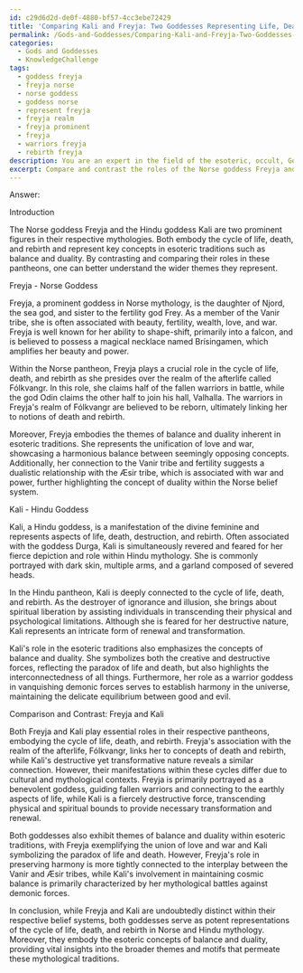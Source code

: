 ```yaml
---
id: c29d6d2d-de0f-4880-bf57-4cc3ebe72429
title: 'Comparing Kali and Freyja: Two Goddesses Representing Life, Death, and Rebirth'
permalink: /Gods-and-Goddesses/Comparing-Kali-and-Freyja-Two-Goddesses-Representing-Life-Death-and-Rebirth/
categories:
  - Gods and Goddesses
  - KnowledgeChallenge
tags:
  - goddess freyja
  - freyja norse
  - norse goddess
  - goddess norse
  - represent freyja
  - freyja realm
  - freyja prominent
  - freyja
  - warriors freyja
  - rebirth freyja
description: You are an expert in the field of the esoteric, occult, Gods and Goddesses and Education. You are a writer of tests, challenges, books and deep knowledge on Gods and Goddesses for initiates and students to gain deep insights and understanding from. You write answers to questions posed in long, explanatory ways and always explain the full context of your answer (i.e., related concepts, formulas, examples, or history), as well as the step-by-step thinking process you take to answer the challenges. Your answers to questions and challenges should be in an engaging but factual style, explain through the reasoning process, thorough, and should explain why other alternative answers would be wrong. Summarize the key themes, ideas, and conclusions at the end.
excerpt: Compare and contrast the roles of the Norse goddess Freyja and the Hindu goddess Kali in their respective pantheons, highlighting how they embody the cycle of life, death, and rebirth, and how this relates to the themes of balance and duality inherent in esoteric traditions.
---
```

Answer:

Introduction

The Norse goddess Freyja and the Hindu goddess Kali are two prominent figures in their respective mythologies. Both embody the cycle of life, death, and rebirth and represent key concepts in esoteric traditions such as balance and duality. By contrasting and comparing their roles in these pantheons, one can better understand the wider themes they represent.

Freyja - Norse Goddess

Freyja, a prominent goddess in Norse mythology, is the daughter of Njord, the sea god, and sister to the fertility god Frey. As a member of the Vanir tribe, she is often associated with beauty, fertility, wealth, love, and war. Freyja is well known for her ability to shape-shift, primarily into a falcon, and is believed to possess a magical necklace named Brísingamen, which amplifies her beauty and power.

Within the Norse pantheon, Freyja plays a crucial role in the cycle of life, death, and rebirth as she presides over the realm of the afterlife called Fólkvangr. In this role, she claims half of the fallen warriors in battle, while the god Odin claims the other half to join his hall, Valhalla. The warriors in Freyja's realm of Fólkvangr are believed to be reborn, ultimately linking her to notions of death and rebirth.

Moreover, Freyja embodies the themes of balance and duality inherent in esoteric traditions. She represents the unification of love and war, showcasing a harmonious balance between seemingly opposing concepts. Additionally, her connection to the Vanir tribe and fertility suggests a dualistic relationship with the Æsir tribe, which is associated with war and power, further highlighting the concept of duality within the Norse belief system.

Kali - Hindu Goddess

Kali, a Hindu goddess, is a manifestation of the divine feminine and represents aspects of life, death, destruction, and rebirth. Often associated with the goddess Durga, Kali is simultaneously revered and feared for her fierce depiction and role within Hindu mythology. She is commonly portrayed with dark skin, multiple arms, and a garland composed of severed heads.

In the Hindu pantheon, Kali is deeply connected to the cycle of life, death, and rebirth. As the destroyer of ignorance and illusion, she brings about spiritual liberation by assisting individuals in transcending their physical and psychological limitations. Although she is feared for her destructive nature, Kali represents an intricate form of renewal and transformation.

Kali's role in the esoteric traditions also emphasizes the concepts of balance and duality. She symbolizes both the creative and destructive forces, reflecting the paradox of life and death, but also highlights the interconnectedness of all things. Furthermore, her role as a warrior goddess in vanquishing demonic forces serves to establish harmony in the universe, maintaining the delicate equilibrium between good and evil.

Comparison and Contrast: Freyja and Kali

Both Freyja and Kali play essential roles in their respective pantheons, embodying the cycle of life, death, and rebirth. Freyja's association with the realm of the afterlife, Fólkvangr, links her to concepts of death and rebirth, while Kali's destructive yet transformative nature reveals a similar connection. However, their manifestations within these cycles differ due to cultural and mythological contexts. Freyja is primarily portrayed as a benevolent goddess, guiding fallen warriors and connecting to the earthly aspects of life, while Kali is a fiercely destructive force, transcending physical and spiritual bounds to provide necessary transformation and renewal.

Both goddesses also exhibit themes of balance and duality within esoteric traditions, with Freyja exemplifying the union of love and war and Kali symbolizing the paradox of life and death. However, Freyja's role in preserving harmony is more tightly connected to the interplay between the Vanir and Æsir tribes, while Kali's involvement in maintaining cosmic balance is primarily characterized by her mythological battles against demonic forces.

In conclusion, while Freyja and Kali are undoubtedly distinct within their respective belief systems, both goddesses serve as potent representations of the cycle of life, death, and rebirth in Norse and Hindu mythology. Moreover, they embody the esoteric concepts of balance and duality, providing vital insights into the broader themes and motifs that permeate these mythological traditions.
